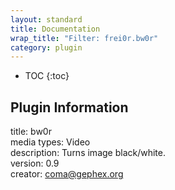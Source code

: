 ```yaml
---
layout: standard
title: Documentation
wrap_title: "Filter: frei0r.bw0r"
category: plugin
---
```

* TOC
{:toc}

## Plugin Information

title: bw0r  
media types:
Video  
description: Turns image black/white.  
version: 0.9  
creator: coma@gephex.org  
